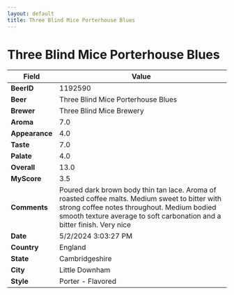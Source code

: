 ```yaml
---
layout: default
title: Three Blind Mice Porterhouse Blues
---
```


# Three Blind Mice Porterhouse Blues

| Field         | Value     |
|---------------|-----------|
| **BeerID** | 1192590 |
| **Beer** | Three Blind Mice Porterhouse Blues |
| **Brewer** | Three Blind Mice Brewery |
| **Aroma** | 7.0 |
| **Appearance** | 4.0 |
| **Taste** | 7.0 |
| **Palate** | 4.0 |
| **Overall** | 13.0 |
| **MyScore** | 3.5 |
| **Comments** | Poured dark brown body thin tan lace. Aroma of roasted coffee malts. Medium sweet to bitter with strong coffee notes throughout. Medium bodied smooth texture average to soft carbonation and a bitter finish. Very nice  |
| **Date** | 5/2/2024 3:03:27 PM |
| **Country** | England |
| **State** | Cambridgeshire |
| **City** | Little Downham |
| **Style** | Porter - Flavored |
